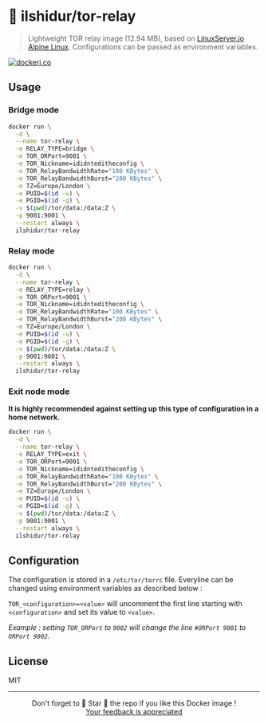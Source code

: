 # 🐋 ilshidur/tor-relay

> Lightweight TOR relay image (12.94 MB), based on [LinuxServer.io Alpine Linux](https://linuxserver.io). Configurations can be passed as environment variables.

[![dockeri.co](https://dockeri.co/image/ilshidur/tor-relay)](https://hub.docker.com/r/ilshidur/tor-relay)

## Usage

### Bridge mode

```bash
docker run \
  -d \
  --name tor-relay \
  -e RELAY_TYPE=bridge \
  -e TOR_ORPort=9001 \
  -e TOR_Nickname=ididnteditheconfig \
  -e TOR_RelayBandwidthRate="100 KBytes" \
  -e TOR_RelayBandwidthBurst="200 KBytes" \
  -e TZ=Europe/London \
  -e PUID=$(id -u) \
  -e PGID=$(id -g) \
  -v $(pwd)/tor/data:/data:Z \
  -p 9001:9001 \
  --restart always \
  ilshidur/tor-relay
```

### Relay mode

```bash
docker run \
  -d \
  --name tor-relay \
  -e RELAY_TYPE=relay \
  -e TOR_ORPort=9001 \
  -e TOR_Nickname=ididnteditheconfig \
  -e TOR_RelayBandwidthRate="100 KBytes" \
  -e TOR_RelayBandwidthBurst="200 KBytes" \
  -e TZ=Europe/London \
  -e PUID=$(id -u) \
  -e PGID=$(id -g) \
  -v $(pwd)/tor/data:/data:Z \
  -p 9001:9001 \
  --restart always \
  ilshidur/tor-relay
```

### Exit node mode

**It is highly recommended against setting up this type of configuration in a home network.**

```bash
docker run \
  -d \
  --name tor-relay \
  -e RELAY_TYPE=exit \
  -e TOR_ORPort=9001 \
  -e TOR_Nickname=ididnteditheconfig \
  -e TOR_RelayBandwidthRate="100 KBytes" \
  -e TOR_RelayBandwidthBurst="200 KBytes" \
  -e TZ=Europe/London \
  -e PUID=$(id -u) \
  -e PGID=$(id -g) \
  -v $(pwd)/tor/data:/data:Z \
  -p 9001:9001 \
  --restart always \
  ilshidur/tor-relay
```

## Configuration

The configuration is stored in a `/etc/tor/torrc` file.
Everyline can be changed using environment variables as described below :

`TOR_<configuration>=<value>` will uncomment the first line starting with `<configuration>` and set its value to `<value>`.

*Example : setting `TOR_ORPort` to `9002` will change the line `#ORPort 9001` to `ORPort 9002`.*

## License

MIT

<hr/>

<p align="center">
  Don't forget to 🌟 Star 🌟 the repo if you like this Docker image !<br/>
  <a href="https://github.com/Ilshidur/tor-relay-docker/issues/new">Your feedback is appreciated</a>
</p>

